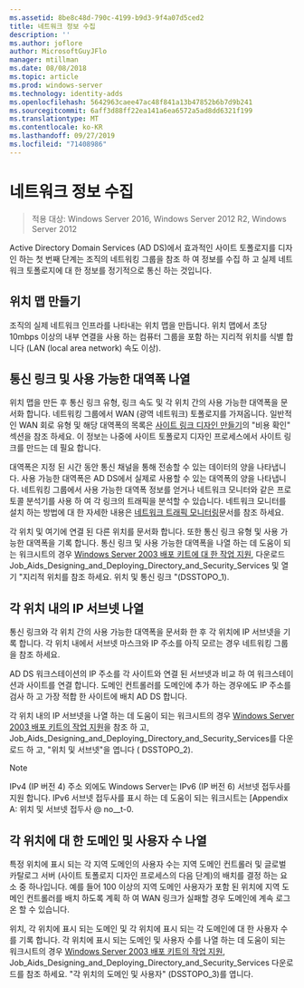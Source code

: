 ```yaml
---
ms.assetid: 8be8c48d-790c-4199-b9d3-9f4a07d5ced2
title: 네트워크 정보 수집
description: ''
ms.author: joflore
author: MicrosoftGuyJFlo
manager: mtillman
ms.date: 08/08/2018
ms.topic: article
ms.prod: windows-server
ms.technology: identity-adds
ms.openlocfilehash: 5642963caee47ac48f841a13b47852b6b7d9b241
ms.sourcegitcommit: 6aff3d88ff22ea141a6ea6572a5ad8dd6321f199
ms.translationtype: MT
ms.contentlocale: ko-KR
ms.lasthandoff: 09/27/2019
ms.locfileid: "71408986"
---
```

# <a name="collecting-network-information"></a>네트워크 정보 수집

>적용 대상: Windows Server 2016, Windows Server 2012 R2, Windows Server 2012

Active Directory Domain Services (AD DS)에서 효과적인 사이트 토폴로지를 디자인 하는 첫 번째 단계는 조직의 네트워킹 그룹을 참조 하 여 정보를 수집 하 고 실제 네트워크 토폴로지에 대 한 정보를 정기적으로 통신 하는 것입니다.  
  
## <a name="creating-a-location-map"></a>위치 맵 만들기

조직의 실제 네트워크 인프라를 나타내는 위치 맵을 만듭니다. 위치 맵에서 초당 10mbps 이상의 내부 연결을 사용 하는 컴퓨터 그룹을 포함 하는 지리적 위치를 식별 합니다 (LAN (local area network) 속도 이상).  
  
## <a name="listing-communication-links-and-available-bandwidth"></a>통신 링크 및 사용 가능한 대역폭 나열

위치 맵을 만든 후 통신 링크 유형, 링크 속도 및 각 위치 간의 사용 가능한 대역폭을 문서화 합니다. 네트워킹 그룹에서 WAN (광역 네트워크) 토폴로지를 가져옵니다. 일반적인 WAN 회로 유형 및 해당 대역폭의 목록은 [사이트 링크 디자인 만들기](../../ad-ds/plan/Creating-a-Site-Link-Design.md)의 "비용 확인" 섹션을 참조 하세요. 이 정보는 나중에 사이트 토폴로지 디자인 프로세스에서 사이트 링크를 만드는 데 필요 합니다.  
  
대역폭은 지정 된 시간 동안 통신 채널을 통해 전송할 수 있는 데이터의 양을 나타냅니다. 사용 가능한 대역폭은 AD DS에서 실제로 사용할 수 있는 대역폭의 양을 나타냅니다. 네트워킹 그룹에서 사용 가능한 대역폭 정보를 얻거나 네트워크 모니터와 같은 프로토콜 분석기를 사용 하 여 각 링크의 트래픽을 분석할 수 있습니다. 네트워크 모니터를 설치 하는 방법에 대 한 자세한 내용은 [네트워크 트래픽 모니터링](https://go.microsoft.com/fwlink/?LinkId=107058)문서를 참조 하세요.  
  
각 위치 및 여기에 연결 된 다른 위치를 문서화 합니다. 또한 통신 링크 유형 및 사용 가능한 대역폭을 기록 합니다. 통신 링크 및 사용 가능한 대역폭을 나열 하는 데 도움이 되는 워크시트의 경우 [Windows Server 2003 배포 키트에 대 한 작업 지원](https://go.microsoft.com/fwlink/?LinkID=102558), 다운로드 Job_Aids_Designing_and_Deploying_Directory_and_Security_Services 및 열기 "지리적 위치를 참조 하세요. 위치 및 통신 링크 "(DSSTOPO_1).  
  
## <a name="listing-ip-subnets-within-each-location"></a>각 위치 내의 IP 서브넷 나열

통신 링크와 각 위치 간의 사용 가능한 대역폭을 문서화 한 후 각 위치에 IP 서브넷을 기록 합니다. 각 위치 내에서 서브넷 마스크와 IP 주소를 아직 모르는 경우 네트워킹 그룹을 참조 하세요.  
  
AD DS 워크스테이션의 IP 주소를 각 사이트와 연결 된 서브넷과 비교 하 여 워크스테이션과 사이트를 연결 합니다. 도메인 컨트롤러를 도메인에 추가 하는 경우에도 IP 주소를 검사 하 고 가장 적합 한 사이트에 배치 AD DS 합니다.  
  
각 위치 내의 IP 서브넷을 나열 하는 데 도움이 되는 워크시트의 경우 [Windows Server 2003 배포 키트의 작업 지원](https://go.microsoft.com/fwlink/?LinkID=102558)을 참조 하 고, Job_Aids_Designing_and_Deploying_Directory_and_Security_Services를 다운로드 하 고, "위치 및 서브넷"을 엽니다 ( DSSTOPO_2).  
  
> [!NOTE]  
> IPv4 (IP 버전 4) 주소 외에도 Windows Server는 IPv6 (IP 버전 6) 서브넷 접두사를 지원 합니다. IPv6 서브넷 접두사를 표시 하는 데 도움이 되는 워크시트는 [Appendix A: 위치 및 서브넷 접두사 @ no__t-0.  

## <a name="listing-domains-and-number-of-users-for-each-location"></a>각 위치에 대 한 도메인 및 사용자 수 나열

특정 위치에 표시 되는 각 지역 도메인의 사용자 수는 지역 도메인 컨트롤러 및 글로벌 카탈로그 서버 (사이트 토폴로지 디자인 프로세스의 다음 단계)의 배치를 결정 하는 요소 중 하나입니다. 예를 들어 100 이상의 지역 도메인 사용자가 포함 된 위치에 지역 도메인 컨트롤러를 배치 하도록 계획 하 여 WAN 링크가 실패할 경우 도메인에 계속 로그온 할 수 있습니다.  
  
위치, 각 위치에 표시 되는 도메인 및 각 위치에 표시 되는 각 도메인에 대 한 사용자 수를 기록 합니다. 각 위치에 표시 되는 도메인 및 사용자 수를 나열 하는 데 도움이 되는 워크시트의 경우 [Windows Server 2003 배포 키트의 작업 지원](https://go.microsoft.com/fwlink/?LinkID=102558), Job_Aids_Designing_and_Deploying_Directory_and_Security_Services 다운로드를 참조 하세요. "각 위치의 도메인 및 사용자" (DSSTOPO_3)를 엽니다.  
